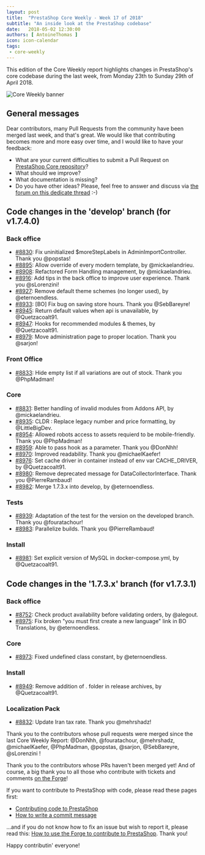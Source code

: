 ```yaml
---
layout: post
title:  "PrestaShop Core Weekly - Week 17 of 2018"
subtitle: "An inside look at the PrestaShop codebase"
date:   2018-05-02 12:30:00
authors: [ AntoineThomas ]
icon: icon-calendar
tags:
 - core-weekly
---
```


This edition of the Core Weekly report highlights changes in PrestaShop's core codebase during the last week, from Monday 23th to Sunday 29th of April 2018.

![Core Weekly banner](/assets/images/2017/04/core_weekly_banner.jpg)


## General messages

Dear contributors, many Pull Requests from the community have been merged last week, and that's great. We would like that contributing becomes more and more easy over time, and I would like to have your feedback:
* What are your current difficulties to submit a Pull Request on [PrestaShop Core repository](https://github.com/PrestaShop/PrestaShop)?
* What should we improve?
* What documentation is missing?
* Do you have other ideas?
Please, feel free to answer and discuss via [the forum on this dedicate thread](https://www.prestashop.com/forums/topic/790373-contributing-to-prestashop-core-should-become-more-easy/) :-)


## Code changes in the 'develop' branch (for v1.7.4.0)

### Back office
* [#8830](https://github.com/PrestaShop/PrestaShop/pull/8830): Fix uninitialized $moreStepLabels in AdminImportController. Thank you @popstas!
* [#8895](https://github.com/PrestaShop/PrestaShop/pull/8895): Allow override of every modern template, by @mickaelandrieu.
* [#8908](https://github.com/PrestaShop/PrestaShop/pull/8908): Refactored Form Handling management, by @mickaelandrieu.
* [#8916](https://github.com/PrestaShop/PrestaShop/pull/8916): Add tips in the back office to improve user experience. Thank you @sLorenzini!
* [#8927](https://github.com/PrestaShop/PrestaShop/pull/8927): Remove default theme schemes (no longer used), by @eternoendless.
* [#8933](https://github.com/PrestaShop/PrestaShop/pull/8933): [BO] Fix bug on saving store hours. Thank you @SebBareyre!
* [#8945](https://github.com/PrestaShop/PrestaShop/pull/8945): Return default values when api is unavailable, by @Quetzacoalt91.
* [#8947](https://github.com/PrestaShop/PrestaShop/pull/8947): Hooks for recommended modules & themes, by @Quetzacoalt91.
* [#8979](https://github.com/PrestaShop/PrestaShop/pull/8979): Move administration page to proper location. Thank you @sarjon!


### Front Office
* [#8833](https://github.com/PrestaShop/PrestaShop/pull/8833): Hide empty list if all variations are out of stock. Thank you @PhpMadman!

### Core
* [#8831](https://github.com/PrestaShop/PrestaShop/pull/8831): Better handling of invalid modules from Addons API, by @mickaelandrieu.
* [#8935](https://github.com/PrestaShop/PrestaShop/pull/8935): CLDR : Replace legacy number and price formatting, by @LittleBigDev.
* [#8954](https://github.com/PrestaShop/PrestaShop/pull/8954): Allowed robots access to assets requierd to be mobile-friendly. Thank you @PhpMadman!
* [#8959](https://github.com/PrestaShop/PrestaShop/pull/8959): Able to pass hook as a parameter. Thank you @DonNhh!
* [#8970](https://github.com/PrestaShop/PrestaShop/pull/8970): Improved readability. Thank you @michaelKaefer!
* [#8976](https://github.com/PrestaShop/PrestaShop/pull/8976): Set cache driver in container instead of env var CACHE_DRIVER, by @Quetzacoalt91.
* [#8980](https://github.com/PrestaShop/PrestaShop/pull/8980): Remove deprecated message for DataCollectorInterface. Thank you @PierreRambaud!
* [#8982](https://github.com/PrestaShop/PrestaShop/pull/8982): Merge 1.7.3.x into develop, by @eternoendless.


### Tests
* [#8939](https://github.com/PrestaShop/PrestaShop/pull/8939): Adaptation of the test for the version on the developed branch. Thank you @fouratachour!
* [#8983](https://github.com/PrestaShop/PrestaShop/pull/8983): Parallelize builds. Thank you @PierreRambaud!


### Install
* [#8981](https://github.com/PrestaShop/PrestaShop/pull/8981): Set explicit version of MySQL in docker-compose.yml, by @Quetzacoalt91.


## Code changes in the '1.7.3.x' branch (for v1.7.3.1)

### Back office
* [#8752](https://github.com/PrestaShop/PrestaShop/pull/8752): Check product availability before validating orders, by @alegout.
* [#8975](https://github.com/PrestaShop/PrestaShop/pull/8975): Fix broken "you must first create a new language" link in BO Translations, by @eternoendless.


### Core
* [#8973](https://github.com/PrestaShop/PrestaShop/pull/8973): Fixed undefined class constant, by @eternoendless.


### Install
* [#8949](https://github.com/PrestaShop/PrestaShop/pull/8949): Remove addition of . folder in release archives, by @Quetzacoalt91.

### Localization Pack
* [#8832](https://github.com/PrestaShop/PrestaShop/pull/8832): Update Iran tax rate. Thank you @mehrshadz!



Thank you to the contributors whose pull requests were merged since the last Core Weekly Report: @DonNhh, @fouratachour, @mehrshadz, @michaelKaefer, @PhpMadman, @popstas, @sarjon, @SebBareyre, @sLorenzini  !

Thank you to the contributors whose PRs haven't been merged yet! And of course, a big thank you to all those who contribute with tickets and comments [on the Forge](http://forge.prestashop.com/)!

If you want to contribute to PrestaShop with code, please read these pages first:

 * [Contributing code to PrestaShop](http://doc.prestashop.com/display/PS16/Contributing+code+to+PrestaShop)
 * [How to write a commit message](http://doc.prestashop.com/display/PS16/How+to+write+a+commit+message)

...and if you do not know how to fix an issue but wish to report it, please read this: [How to use the Forge to contribute to PrestaShop](http://doc.prestashop.com/display/PS16/How+to+use+the+Forge+to+contribute+to+PrestaShop). Thank you!

Happy contributin' everyone!
